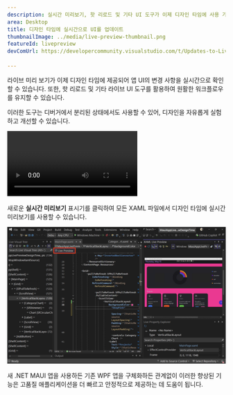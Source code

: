 ```yaml
---
description: 실시간 미리보기, 핫 리로드 및 기타 UI 도구가 이제 디자인 타임에 사용 가능합니다.
area: Desktop
title: 디자인 타임에 실시간으로 UI를 업데이트
thumbnailImage: ../media/live-preview-thumbnail.png
featureId: livepreview
devComUrl: https://developercommunity.visualstudio.com/t/Updates-to-Live-Preview-Hot-Reload-and/10846679

---
```



라이브 미리 보기가 이제 디자인 타임에 제공되어 앱 UI의 변경 사항을 실시간으로 확인할 수 있습니다. 또한, 핫 리로드 및 기타 라이브 UI 도구를 활용하여 원활한 워크플로우를 유지할 수 있습니다.

이러한 도구는 디버거에서 분리된 상태에서도 사용할 수 있어, 디자인을 자유롭게 실험하고 개선할 수 있습니다.

![라이브 미리보기 데모](../media/live-preview.mp4)

새로운 **실시간 미리보기** 표시기를 클릭하여 모든 XAML 파일에서 디자인 타임에 실시간 미리보기를 사용할 수 있습니다.

![라이브 미리 보기 스크린샷](../media/live-preview.png)

새 .NET MAUI 앱을 사용하든 기존 WPF 앱을 구체화하든 관계없이 이러한 향상된 기능은 고품질 애플리케이션을 더 빠르고 안정적으로 제공하는 데 도움이 됩니다.
